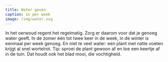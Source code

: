 ```yaml
---
title: Water geven
caption: 1x per week
image: /img/water.svg
---
```



In het oerwoud regent het regelmatig. Zorg er daarom voor dat je genoeg water geeft. In de zomer &eacute;&eacute;n tot twee keer in de week, in de winter is eenmaal per week genoeg. En niet te veel water: een plant met natte voeten krijgt al snel wortelrot. Tip: sproei de plant gewoon af en toe een keertje af in de tuin. Dat houdt ook het blad mooi, die vochtigheid.